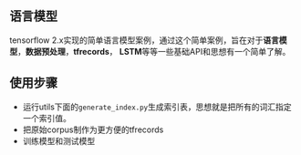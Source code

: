## 语言模型

tensorflow 2.x实现的简单语言模型案例，通过这个简单案例，旨在对于**语言模型**，**数据预处理**，**tfrecords**，
**LSTM**等等一些基础API和思想有一个简单了解。


## 使用步骤
- 运行utils下面的`generate_index.py`生成索引表，思想就是把所有的词汇指定一个索引值。
- 把原始corpus制作为更方便的tfrecords
- 训练模型和测试模型

